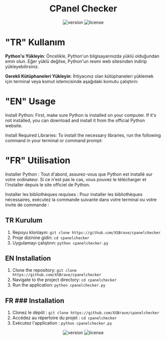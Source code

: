 <h1 align="center">CPanel Checker</h1>
<p align="center">
    <img src="https://img.shields.io/badge/version-1.0.0-blue.svg" alt="version">
    <img src="https://img.shields.io/badge/license-MIT-green.svg" alt="license">
</p>
<p align="center">
    
</p>

# "TR" Kullanım
**Python'u Yükleyin**: Öncelikle, Python'un bilgisayarınızda yüklü olduğundan emin olun. Eğer yüklü değilse, Python'un resmi web sitesinden indirip yükleyebilirsiniz.

**Gerekli Kütüphaneleri Yükleyin**: İhtiyacınız olan kütüphaneleri yüklemek için terminal veya komut istemcisinde aşağıdaki komutu çalıştırın:

# "EN" Usage

Install Python: First, make sure Python is installed on your computer. If it's not installed, you can download and install it from the official Python website.

Install Required Libraries: To install the necessary libraries, run the following command in your terminal or command prompt:

# "FR" Utilisation

Installer Python : Tout d'abord, assurez-vous que Python est installé sur votre ordinateur. Si ce n'est pas le cas, vous pouvez le télécharger et l'installer depuis le site officiel de Python.

Installer les bibliothèques requises : Pour installer les bibliothèques nécessaires, exécutez la commande suivante dans votre terminal ou votre invite de commande :



## TR Kurulum
1. Repoyu klonlayın: `git clone https://github.com/XSBrave/cpanelchecker`
2. Proje dizinine gidin: `cd cpanelchecker`
3. Uygulamayı çalıştırın: `python cpanelchecker.py`

## EN Installation
1. Clone the repository: `git clone https://github.com/XSBrave/cpanelchecker`
2. Navigate to the project directory: `cd cpanelchecker`
3. Run the application: `python cpanelchecker.py`

## FR ### Installation
1. Clonez le dépôt : `git clone https://github.com/XSBrave/cpanelchecker`
2. Accédez au répertoire du projet : `cd cpanelchecker`
3. Exécutez l'application : `python cpanelchecker.py`

<p align="center">
    <img src="https://img.shields.io/badge/version-1.0.0-blue.svg" alt="version">
    <img src="https://img.shields.io/badge/license-MIT-green.svg" alt="license">
</p>

<p align="center">


